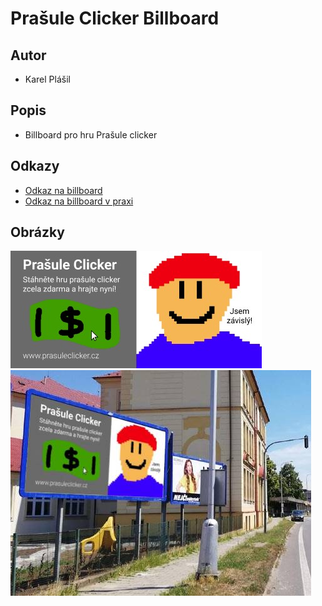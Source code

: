 # **Prašule Clicker Billboard**

## Autor
- Karel Plášil

## Popis
- Billboard pro hru Prašule clicker

## Odkazy
- [Odkaz na billboard](https://github.com/Karel63/Projects/blob/main/PrasuleClicker/PrasuleClickerAd/PrasuleClickerBillboard.jpg)
- [Odkaz na billboard v praxi](https://github.com/Karel63/Projects/blob/main/PrasuleClicker/PrasuleClickerAd/BillboardUse.jpg)

## Obrázky
![Screenshot1](https://github.com/Karel63/Projects/blob/main/PrasuleClicker/PrasuleClickerAd/PrasuleClickerBillboard.jpg)
![Screenshot2](https://github.com/Karel63/Projects/blob/main/PrasuleClicker/PrasuleClickerAd/BillboardUse.jpg)
